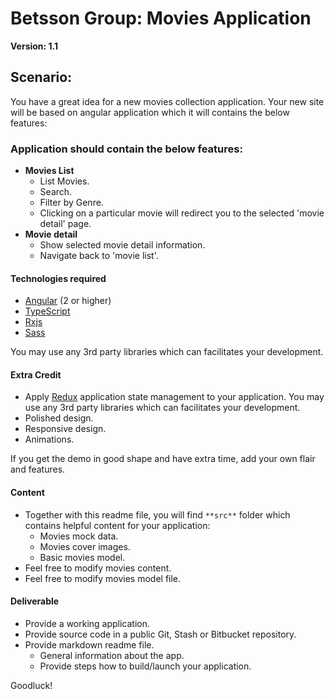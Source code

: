 # Betsson Group: Movies Application
**Version: 1.1**
## Scenario:

You have a great idea for a new movies collection application. Your new site will be based on angular application which it will contains the below features:

### Application should contain the below features:

- **Movies List**
  - List Movies.
  - Search.
  - Filter by Genre.
  - Clicking on a particular movie will redirect you to the selected &#39;movie detail&#39; page.
- **Movie detail**
  - Show selected movie detail information.
  - Navigate back to &#39;movie list&#39;.

#### Technologies required

- [Angular](https://angular.io/) (2 or higher)
- [TypeScript](https://www.typescriptlang.org/)
- [Rxjs](https://github.com/ReactiveX/rxjs)
- [Sass](http://sass-lang.com/)

You may use any 3rd party libraries which can facilitates your development.

#### Extra Credit

- Apply [Redux](http://redux.js.org/) application state management to your application. You may use any 3rd party libraries which can facilitates your development.
- Polished design.
- Responsive design.
- Animations.

If you get the demo in good shape and have extra time, add your own flair and features.

#### Content

- Together with this readme file, you will find ` **src** ` folder which contains helpful content for your application:
  - Movies mock data.
  - Movies cover images.
  - Basic movies model.
- Feel free to modify movies content.
- Feel free to modify movies model file.

#### Deliverable

- Provide a working application.
- Provide source code in a public Git, Stash or Bitbucket repository.
- Provide markdown readme file.
  - General information about the app.
  - Provide steps how to build/launch your application.

Goodluck!